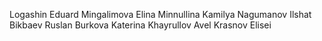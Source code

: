 Logashin Eduard
Mingalimova Elina
Minnullina Kamilya
Nagumanov Ilshat
Bikbaev Ruslan
Burkova Katerina
Khayrullov Avel
Krasnov Elisei